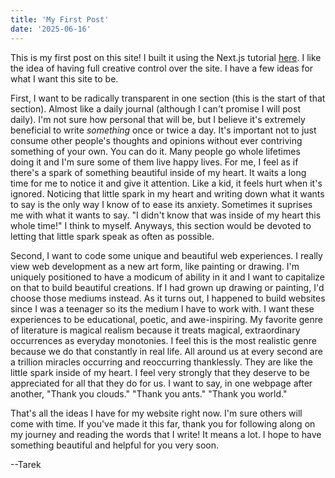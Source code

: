 ```yaml
---
title: 'My First Post'
date: '2025-06-16'
---
```

 
This is my first post on this site! I built it using the Next.js tutorial [here](nextjs.org/learn/pages-router). I like the idea of having full creative control over the site. I have a few ideas for what I want this site to be. 

First, I want to be radically transparent in one section (this is the start of that section). Almost like a daily journal (although I can't promise I will post daily). I'm not sure how personal that will be, but I believe it's extremely beneficial to write *something* once or twice a day. It's important not to just consume other people's thoughts and opinions without ever contriving something of your own. You can do it. Many people go whole lifetimes doing it and I'm sure some of them live happy lives. For me, I feel as if there's a spark of something beautiful inside of my heart. It waits a long time for me to notice it and give it attention. Like a kid, it feels hurt when it's ignored. Noticing that little spark in my heart and writing down what it wants to say is the only way I know of to ease its anxiety. Sometimes it suprises me with what it wants to say. "I didn't know that was inside of my heart this whole time!" I think to myself. Anyways, this section would be devoted to letting that little spark speak as often as possible.

Second, I want to code some unique and beautiful web experiences. I really view web development as a new art form, like painting or drawing. I'm uniquely positioned to have a modicum of ability in it and I want to capitalize on that to build beautiful creations. If I had grown up drawing or painting, I'd choose those mediums instead. As it turns out, I happened to build websites since I was a teenager so its the medium I have to work with. I want these experiences to be educational, poetic, and awe-inspiring. My favorite genre of literature is magical realism because it treats magical, extraordinary occurrences as everyday monotonies. I feel this is the most realistic genre because we do that constantly in real life. All around us at every second are a trillion miracles occurring and reoccurring thanklessly. They are like the little spark inside of my heart. I feel very strongly that they deserve to be appreciated for all that they do for us. I want to say, in one webpage after another, "Thank you clouds." "Thank you ants." "Thank you world."

That's all the ideas I have for my website right now. I'm sure others will come with time. If you've made it this far, thank you for following along on my journey and reading the words that I write! It means a lot. I hope to have something beautiful and helpful for you very soon.

--Tarek